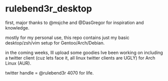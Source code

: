 # rulebend3r_desktop

first, major thanks to @msjche and @DasGregor for inspiration and knowledge.

mostly for my personal use, this repo contains just my basic desktop/zsh/vim setup for Gentoo/Arch/Debian.

in the coming weeks, Ill upload some goodies Ive been working on including a twitter client (cuz lets face it, all linux twitter clients are UGLY) for Arch Linux (AUR).

twitter handle = @rulebend3r
4070 for life.

